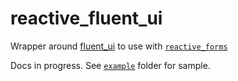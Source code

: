 # reactive_fluent_ui

Wrapper around [fluent_ui](https://pub.dev/packages/fluent_ui) to use with [`reactive_forms`](https://pub.dev/packages/reactive_forms)

Docs in progress. See [`example`](https://github.com/artflutter/reactive_forms_widgets/tree/master/packages/reactive_fluent_ui/example) folder for sample.